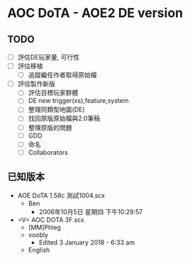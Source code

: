 # AOC DoTA - AOE2 DE version

## TODO

- [ ] 評估DE玩家量, 可行性
- [ ] 評估移植
  - [ ] 追蹤繼任作者取得原始檔
- [ ] 評估製作新版
  - [ ] 評估目標玩家群體
  - [ ] DE new trigger(xs),feature,system
  - [ ] 整理同類型地圖(DE)
  - [ ] 找回原版原始檔與2.0筆稿
  - [ ] 整理原版的問題
  - [ ] GDD
  - [ ] 命名
  - [ ] Collaborators

## 已知版本

- AOE DoTA 1.58c 測試1004.scx
  - Ben
    - 2006年10月5日 星期四 下午10:29:57
- =V= AOC DOTA 3F.scx
  - [MM]Phleg
  - voobly
    - Edited 3 January 2018 - 6:33 am
  - English
